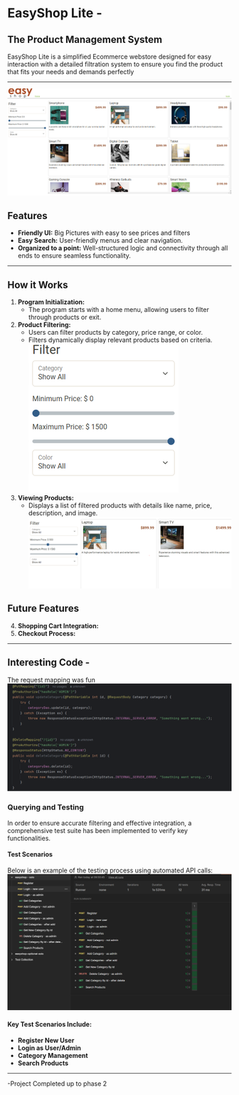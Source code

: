 # EasyShop Lite -
## The Product Management System

EasyShop Lite is a simplified Ecommerce webstore designed for easy interaction with a detailed filtration system to ensure you find the product that fits your needs and demands perfectly

---
![home screen.PNG](src%2Fmain%2Fresources%2Fhome%20screen.PNG)
## Features
- **Friendly UI:** Big Pictures with easy to see prices and filters
- **Easy Search:** User-friendly menus and clear navigation.
- **Organized to a point:** Well-structured logic and connectivity through all ends to ensure seamless functionality.

---

## How it Works
1. **Program Initialization:**
    - The program starts with a home menu, allowing users to filter through products or exit.
2. **Product Filtering:**
    - Users can filter products by category, price range, or color.
    - Filters dynamically display relevant products based on criteria.
   ![filters.PNG](src%2Fmain%2Fresources%2Ffilters.PNG)
3. **Viewing Products:**
    - Displays a list of filtered products with details like name, price, description, and image.
   ![filteredPrd.PNG](src%2Fmain%2Fresources%2FfilteredPrd.PNG)
## Future Features
4. **Shopping Cart Integration:**
5. **Checkout Process:**

---

## Interesting Code - 
The request mapping was fun 
![img_1.png](img_1.png)

### Querying and Testing
In order to ensure accurate filtering and effective integration, a comprehensive test suite has been implemented to verify key functionalities.

#### Test Scenarios
Below is an example of the testing process using automated API calls:  
![img.png](img.png)
#### Key Test Scenarios Include:
- **Register New User**
- **Login as User/Admin**
- **Category Management**
- **Search Products**


---
-Project Completed up to phase 2
